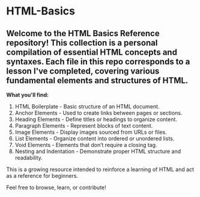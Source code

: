 # HTML-Basics
<h2>Welcome to the HTML Basics Reference repository! This collection is a personal compilation of essential HTML concepts and syntaxes. Each file in this repo corresponds to a lesson I've completed, covering various fundamental elements and structures of HTML. </h2>

<b>What you'll find:</b> 
  1. HTML Boilerplate - Basic structure of an HTML document.
  2. Anchor Elements - Used to create links between pages or sections.
  3. Heading Elements - Define titles or headings to organize content.
  4. Paragraph Elements - Represent blocks of text content.
  5. Image Elements - Display images sourced from URLs or files.
  6. List Elements - Organize content into ordered or unordered lists.
  7. Void Elements - Elements that don’t require a closing tag.
  8. Nesting and Indentation - Demonstrate proper HTML structure and readability.

This is a growing resource intended to reinforce a learning of HTML and act as a reference for beginners.

Feel free to browse, learn, or contribute!
